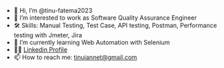 - 👋 Hi, I’m @tinu-fatema2023
- 👀 I’m interested to work as Software Quality Assurance Engineer
- 🛠 Skills: Manual Testing, Test Case, API testing, Postman, Performance testing with Jmeter, Jira
- 🌱 I’m currently learning Web Automation with Selenium
- 👩‍💻 [Linkedin Profile](https://www.linkedin.com/in/fatema-jannet-57271b283/)
- 📫 How to reach me: tinujannet@gmail.com

<!---
tinu-fatema2023/tinu-fatema2023 is a ✨ special ✨ repository because its `README.md` (this file) appears on your GitHub profile.
You can click the Preview link to take a look at your changes.
--->
